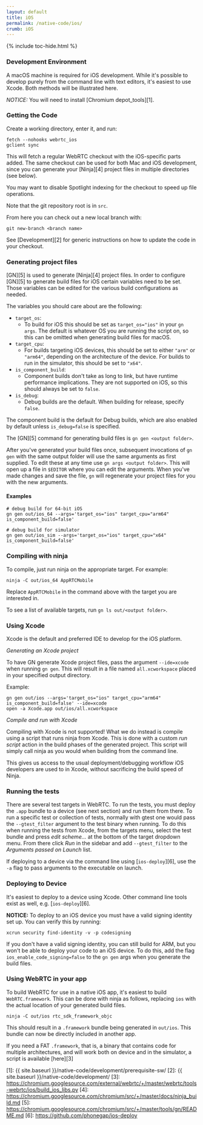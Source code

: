 ```yaml
---
layout: default
title: iOS
permalink: /native-code/ios/
crumb: iOS
---
```



{% include toc-hide.html %}


### Development Environment

A macOS machine is required for iOS development. While it's possible to
develop purely from the command line with text editors, it's easiest to use
Xcode. Both methods will be illustrated here.

_NOTICE:_ You will need to install [Chromium depot_tools][1].

### Getting the Code

Create a working directory, enter it, and run:

```shell
fetch --nohooks webrtc_ios
gclient sync
```

This will fetch a regular WebRTC checkout with the iOS-specific parts
added. The same checkout can be used for both Mac and iOS development,
since you can generate your [Ninja][4] project files in multiple
directories (see below).

You may want to disable Spotlight indexing for the checkout to speed up
file operations.

Note that the git repository root is in `src`.

From here you can check out a new local branch with:

```shell
git new-branch <branch name>
```

See [Development][2] for generic instructions on how
to update the code in your checkout.


### Generating project files

[GN][5] is used to generate [Ninja][4] project files. In order to configure
[GN][5] to generate build files for iOS certain variables need to be set.
Those variables can be edited for the various build configurations as needed.

The variables you should care about are the following:

* `target_os`:
  - To build for iOS this should be set as `target_os="ios"` in your `gn args`.
  The default is whatever OS you are running the script on, so this can be
  omitted when generating build files for macOS.
* `target_cpu`:
  - For builds targeting iOS devices, this should be set to either `"arm"` or
  `"arm64"`, depending on the architecture of the device. For builds to run in
  the simulator, this should be set to `"x64"`.
* `is_component_build`:
  - Component builds don't take as long to link, but have runtime performance
  implications. They are not supported on iOS, so this should always be set
  to `false`.
* `is_debug`:
  - Debug builds are the default. When building for release, specify `false`.

The component build is the default for Debug builds, which are also enabled by
default unless `is_debug=false` is specified.

The [GN][5] command for generating build files is `gn gen <output folder>`.

After you've generated your build files once, subsequent invocations of `gn gen`
with the same output folder will use the same arguments as first supplied.
To edit these at any time use `gn args <output folder>`. This will open up
a file in `$EDITOR` where you can edit the arguments. When you've made
changes and save the file, `gn` will regenerate your project files for you
with the new arguments.

#### Examples

```shell
# debug build for 64-bit iOS
gn gen out/ios_64 --args='target_os="ios" target_cpu="arm64" is_component_build=false'

# debug build for simulator
gn gen out/ios_sim --args='target_os="ios" target_cpu="x64" is_component_build=false'
```

### Compiling with ninja

To compile, just run ninja on the appropriate target. For example:

``` shell
ninja -C out/ios_64 AppRTCMobile
```

Replace `AppRTCMobile` in the command above with the target you
are interested in.

To see a list of available targets, run `gn ls out/<output folder>`.

### Using Xcode

Xcode is the default and preferred IDE to develop for the iOS platform.

*Generating an Xcode project*

To have GN generate Xcode project files, pass the argument `--ide=xcode`
when running `gn gen`. This will result in a file named `all.xcworkspace`
placed in your specified output directory.

Example:

``` shell
gn gen out/ios --args='target_os="ios" target_cpu="arm64" is_component_build=false' --ide=xcode
open -a Xcode.app out/ios/all.xcworkspace
```

*Compile and run with Xcode*

Compiling with Xcode is not supported! What we do instead is compile using a
script that runs ninja from Xcode. This is done with a custom _run script_
action in the build phases of the generated project. This script will simply
call ninja as you would when building from the command line.

This gives us access to the usual deployment/debugging workflow iOS developers
are used to in Xcode, without sacrificing the build speed of Ninja.

### Running the tests

There are several test targets in WebRTC. To run the tests, you must deploy the
`.app` bundle to a device (see next section) and run them from there.
To run a specific test or collection of tests, normally with gtest one would pass
the `--gtest_filter` argument to the test binary when running. To do this when
running the tests from Xcode, from the targets menu, select the test bundle
and press _edit scheme..._ at the bottom of the target dropdown menu. From there
click _Run_ in the sidebar and add `--gtest_filter` to the _Arguments passed on
Launch_ list.

If deploying to a device via the command line using [`ios-deploy`][6],
use the `-a` flag to pass arguments to the executable on launch.

### Deploying to Device

It's easiest to deploy to a device using Xcode. Other command line tools exist
as well, e.g. [`ios-deploy`][6].

**NOTICE:** To deploy to an iOS device you must have a valid signing identity
set up. You can verify this by running:

``` shell
xcrun security find-identity -v -p codesigning
```

If you don't have a valid signing identity, you can still build for ARM,
but you won't be able to deploy your code to an iOS device. To do this,
add the flag `ios_enable_code_signing=false` to the `gn gen` args when you
generate the build files.

### Using WebRTC in your app

To build WebRTC for use in a native iOS app, it's easiest to build
`WebRTC.framework`. This can be done with ninja as follows, replacing `ios`
with the actual location of your generated build files.

``` shell
ninja -C out/ios rtc_sdk_framework_objc
```


This should result in a `.framework` bundle being generated in `out/ios`.
This bundle can now be directly included in another app.

If you need a FAT `.framework`, that is, a binary that contains code for
multiple architectures, and will work both on device and in the simulator,
a script is available [here][3]


[1]: {{ site.baseurl }}/native-code/development/prerequisite-sw/
[2]: {{ site.baseurl }}/native-code/development/
[3]: https://chromium.googlesource.com/external/webrtc/+/master/webrtc/tools-webrtc/ios/build_ios_libs.py
[4]: https://chromium.googlesource.com/chromium/src/+/master/docs/ninja_build.md
[5]: https://chromium.googlesource.com/chromium/src/+/master/tools/gn/README.md
[6]: https://github.com/phonegap/ios-deploy
